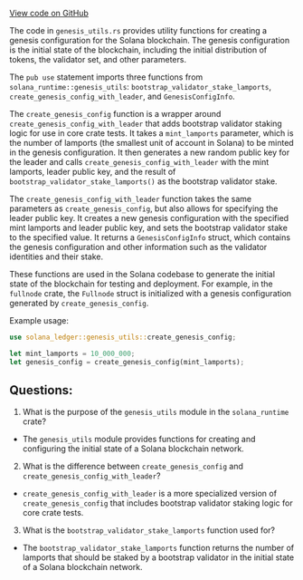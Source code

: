 [View code on GitHub](https://github.com/solana-labs/solana/blob/master/ledger/src/genesis_utils.rs)

The code in `genesis_utils.rs` provides utility functions for creating a genesis configuration for the Solana blockchain. The genesis configuration is the initial state of the blockchain, including the initial distribution of tokens, the validator set, and other parameters. 

The `pub use` statement imports three functions from `solana_runtime::genesis_utils`: `bootstrap_validator_stake_lamports`, `create_genesis_config_with_leader`, and `GenesisConfigInfo`. 

The `create_genesis_config` function is a wrapper around `create_genesis_config_with_leader` that adds bootstrap validator staking logic for use in core crate tests. It takes a `mint_lamports` parameter, which is the number of lamports (the smallest unit of account in Solana) to be minted in the genesis configuration. It then generates a new random public key for the leader and calls `create_genesis_config_with_leader` with the mint lamports, leader public key, and the result of `bootstrap_validator_stake_lamports()` as the bootstrap validator stake. 

The `create_genesis_config_with_leader` function takes the same parameters as `create_genesis_config`, but also allows for specifying the leader public key. It creates a new genesis configuration with the specified mint lamports and leader public key, and sets the bootstrap validator stake to the specified value. It returns a `GenesisConfigInfo` struct, which contains the genesis configuration and other information such as the validator identities and their stake.

These functions are used in the Solana codebase to generate the initial state of the blockchain for testing and deployment. For example, in the `fullnode` crate, the `Fullnode` struct is initialized with a genesis configuration generated by `create_genesis_config`. 

Example usage:

```rust
use solana_ledger::genesis_utils::create_genesis_config;

let mint_lamports = 10_000_000;
let genesis_config = create_genesis_config(mint_lamports);
```
## Questions: 
 1. What is the purpose of the `genesis_utils` module in the `solana_runtime` crate?
- The `genesis_utils` module provides functions for creating and configuring the initial state of a Solana blockchain network.

2. What is the difference between `create_genesis_config` and `create_genesis_config_with_leader`?
- `create_genesis_config_with_leader` is a more specialized version of `create_genesis_config` that includes bootstrap validator staking logic for core crate tests.

3. What is the `bootstrap_validator_stake_lamports` function used for?
- The `bootstrap_validator_stake_lamports` function returns the number of lamports that should be staked by a bootstrap validator in the initial state of a Solana blockchain network.